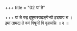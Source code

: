 +++
title = "02 यां ते"

+++
यां ते रुद्र इषुमास्यदङ्गेभ्यो हृदयाय च ।  
इमां तामद्य ते वयं विषूचीं वि वृहामसि ॥ २ ॥